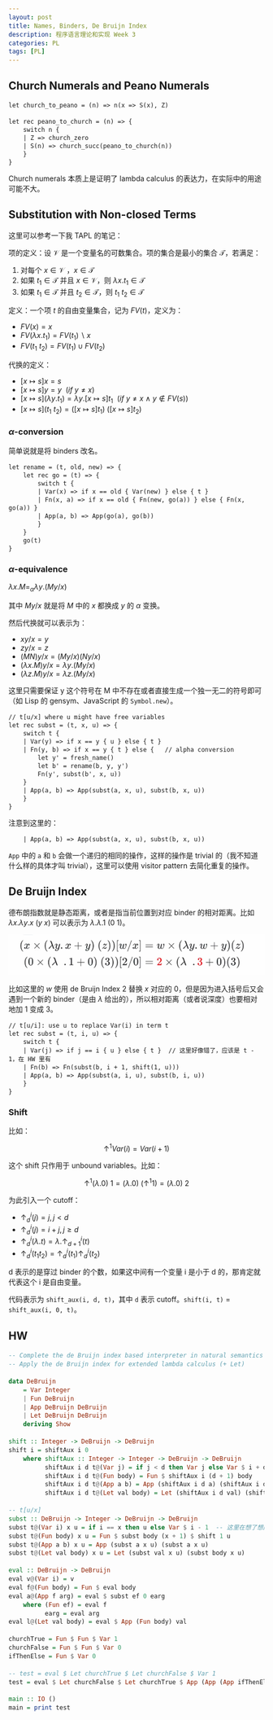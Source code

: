 ```yaml
---
layout: post
title: Names, Binders, De Bruijn Index
description: 程序语言理论和实现 Week 3
categories: PL
tags: [PL]
---
```


## Church Numerals and Peano Numerals

```rescript
let church_to_peano = (n) => n(x => S(x), Z)

let rec peano_to_church = (n) => {
    switch n {
    | Z => church_zero
    | S(n) => church_succ(peano_to_church(n))
    }
}
```

Church numerals 本质上是证明了 lambda calculus 的表达力，在实际中的用途可能不大。

## Substitution with Non-closed Terms

这里可以参考一下我 TAPL 的笔记：

项的定义：设 $\mathcal{V}$ 是一个变量名的可数集合。项的集合是最小的集合 $\mathcal{T}$，若满足：

1. 对每个 $x \in \mathcal{V}$ ，$x \in \mathcal{T}$
2. 如果 $t_1 \in \mathcal{T}$ 并且 $x \in \mathcal{V}$，则 $\lambda x. t_1 \in \mathcal{T}$
3. 如果 $t_1 \in \mathcal{T}$ 并且 $t_2 \in \mathcal{T}$，则 $t_1\ t_2 \in \mathcal{T}$

定义：一个项 $t$ 的自由变量集合，记为 $FV(t)$，定义为：

- $FV(x) = {x}$
- $FV(\lambda x. t_1) = FV(t_1) \backslash {x}$
- $FV(t_1\ t_2) = FV(t_1) \cup FV(t_2)$

代换的定义：

- $[x \mapsto s] x = s$
- $[x \mapsto s] y = y\ \ (if\ y \neq x)$
- $[x \mapsto s] (\lambda y. t_1) = \lambda y. [x \mapsto s] t_1\ \ (if\ y \neq x\ \wedge\ y \notin FV(s))$
- $[x \mapsto s] (t_1\ t_2) = ([x \mapsto s]t_1)\ ([x \mapsto s]t_2)$


### $\alpha$-conversion

简单说就是将 binders 改名。

```rescript
let rename = (t, old, new) => {
    let rec go = (t) => {
        switch t {
        | Var(x) => if x == old { Var(new) } else { t }
        | Fn(x, a) => if x == old { Fn(new, go(a)) } else { Fn(x, go(a)) }
        | App(a, b) => App(go(a), go(b))
        }
    }
    go(t)
}
```

### $\alpha$-equivalence

$\lambda x. M =_{\alpha} \lambda y. (M {y/x})$

其中 $M{y/x}$ 就是将 $M$ 中的 $x$ 都换成 $y$ 的 $\alpha$ 变换。

然后代换就可以表示为：

- $x{y/x} = y$
- $z{y/x} = z$
- $(MN){y/x} = (M{y/x})(N{y/x})$
- $(\lambda x. M){y/x} = \lambda y. (M{y/x})$
- $(\lambda z. M){y/x} = \lambda z. (M{y/x})$

这里只需要保证 y 这个符号在 M 中不存在或者直接生成一个独一无二的符号即可（如 Lisp 的 gensym、JavaScript 的 `Symbol.new`）。

```rescript
// t[u/x] where u might have free variables
let rec subst = (t, x, u) => {
    switch t {
    | Var(y) => if x == y { u } else { t }
    | Fn(y, b) => if x == y { t } else {   // alpha conversion
        let y' = fresh_name()
        let b' = rename(b, y, y')
        Fn(y', subst(b', x, u))
    }
    | App(a, b) => App(subst(a, x, u), subst(b, x, u))
    }
}
```

注意到这里的：

```rescript
    | App(a, b) => App(subst(a, x, u), subst(b, x, u))
```

`App` 中的 `a` 和 `b` 会做一个递归的相同的操作，这样的操作是 trivial 的（我不知道什么样的具体才叫 trivial），这里可以使用 visitor pattern 去简化重复的操作。

## De Bruijn Index

德布朗指数就是静态距离，或者是指当前位置到对应 binder 的相对距离。比如 $\lambda x. \lambda y. x \ (y\ x)$ 可以表示为 $\lambda . \lambda . 1\ (0\ 1)$。

![de-bruijn1](/images/posts/2023-03-29-PLTAI-lec3.md.assets/QQ20230329-184940.png)

比如这里的 $w$ 使用 de Bruijn Index 2 替换 $x$ 对应的 0，但是因为进入括号后又会遇到一个新的 binder（是由 $\lambda$ 给出的），所以相对距离（或者说深度）也要相对地加 1 变成 3。

```rescript
// t[u/i]: use u to replace Var(i) in term t
let rec subst = (t, i, u) => {
    switch t {
    | Var(j) => if j == i { u } else { t }  // 这里好像错了，应该是 t - 1，在 HW 里有
    | Fn(b) => Fn(subst(b, i + 1, shift(1, u)))
    | App(a, b) => App(subst(a, i, u), subst(b, i, u))
    }
}
```

### Shift

比如：

$$
\uparrow^1 Var(i) = Var(i + 1)
$$

这个 shift 只作用于 unbound variables。比如：

$$
\uparrow^1 (\lambda. 0)\ 1 = (\lambda. 0)\ (\uparrow^1 1) = (\lambda. 0)\ 2
$$

为此引入一个 cutoff：

- $\uparrow^i_d(j) = j, j < d$
- $\uparrow^i_d(j) = i + j, j \geq d$
- $\uparrow^i_d(\lambda. t) = \lambda. \uparrow^i_{d+1}(t)$
- $\uparrow^i_d(t_1 t_2) = \uparrow^i_d(t_1) \uparrow^i_d(t_2)$

d 表示的是穿过 binder 的个数，如果这中间有一个变量 i 是小于 d 的，那肯定就代表这个 i 是自由变量。

代码表示为 `shift_aux(i, d, t)`，其中 `d` 表示 cutoff。`shift(i, t)` = `shift_aux(i, 0, t)`。

## HW

```haskell
-- Complete the de Bruijn index based interpreter in natural semantics
-- Apply the de Bruijn index for extended lambda calculus (+ Let)

data DeBruijn
    = Var Integer
    | Fun DeBruijn
    | App DeBruijn DeBruijn
    | Let DeBruijn DeBruijn
    deriving Show

shift :: Integer -> DeBruijn -> DeBruijn
shift i = shiftAux i 0
    where shiftAux :: Integer -> Integer -> DeBruijn -> DeBruijn
          shiftAux i d t@(Var j) = if j < d then Var j else Var $ i + d
          shiftAux i d t@(Fun body) = Fun $ shiftAux i (d + 1) body
          shiftAux i d t@(App a b) = App (shiftAux i d a) (shiftAux i d b)
          shiftAux i d t@(Let val body) = Let (shiftAux i d val) (shiftAux i (d + 1) body)

-- t[u/x]
subst :: DeBruijn -> Integer -> DeBruijn -> DeBruijn
subst t@(Var i) x u = if i == x then u else Var $ i - 1  -- 这里在想了想应该是 i - 1 才对吧
subst t@(Fun body) x u = Fun $ subst body (x + 1) $ shift 1 u
subst t@(App a b) x u = App (subst a x u) (subst a x u)
subst t@(Let val body) x u = Let (subst val x u) (subst body x u)

eval :: DeBruijn -> DeBruijn
eval v@(Var i) = v
eval f@(Fun body) = Fun $ eval body
eval a@(App f arg) = eval $ subst ef 0 earg
    where (Fun ef) = eval f
          earg = eval arg
eval l@(Let val body) = eval $ App (Fun body) val

churchTrue = Fun $ Fun $ Var 1
churchFalse = Fun $ Fun $ Var 0
ifThenElse = Fun $ Var 0

-- test = eval $ Let churchTrue $ Let churchFalse $ Var 1
test = eval $ Let churchFalse $ Let churchTrue $ App (App (App ifThenElse churchTrue) $ Var 1) $ Var 0

main :: IO ()
main = print test
```
